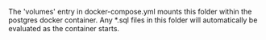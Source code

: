 The 'volumes' entry in docker-compose.yml mounts this folder within the postgres docker container. Any *.sql files in this folder will automatically be evaluated as the container starts.
